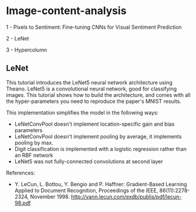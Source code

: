 # Image-content-analysis

1 - Pixels to Sentiment: Fine-tuning CNNs for Visual Sentiment Prediction

2 - LeNet

3 - Hypercolumn

## LeNet

This tutorial introduces the LeNet5 neural network architecture
using Theano.  LeNet5 is a convolutional neural network, good for
classifying images. This tutorial shows how to build the architecture,
and comes with all the hyper-parameters you need to reproduce the
paper's MNIST results.


This implementation simplifies the model in the following ways:

 - LeNetConvPool doesn't implement location-specific gain and bias parameters
 - LeNetConvPool doesn't implement pooling by average, it implements pooling
   by max.
 - Digit classification is implemented with a logistic regression rather than
   an RBF network
 - LeNet5 was not fully-connected convolutions at second layer

References:

 - Y. LeCun, L. Bottou, Y. Bengio and P. Haffner:
   Gradient-Based Learning Applied to Document
   Recognition, Proceedings of the IEEE, 86(11):2278-2324, November 1998.
   http://yann.lecun.com/exdb/publis/pdf/lecun-98.pdf

